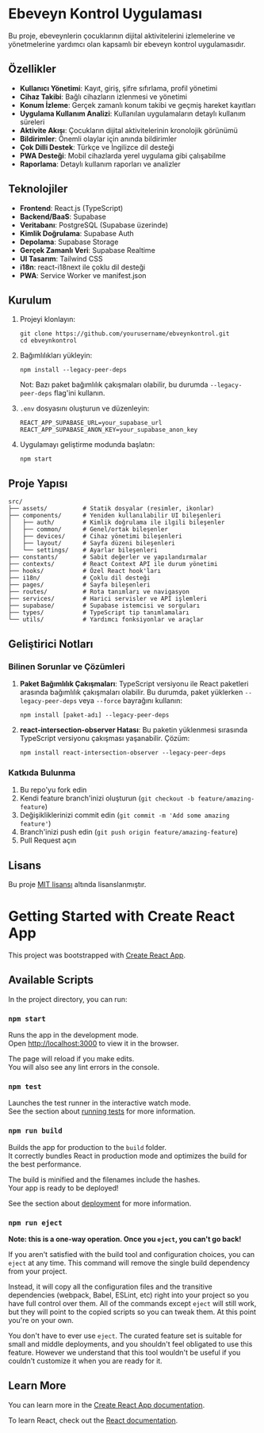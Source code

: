 # Ebeveyn Kontrol Uygulaması

Bu proje, ebeveynlerin çocuklarının dijital aktivitelerini izlemelerine ve yönetmelerine yardımcı olan kapsamlı bir ebeveyn kontrol uygulamasıdır.

## Özellikler

- **Kullanıcı Yönetimi**: Kayıt, giriş, şifre sıfırlama, profil yönetimi
- **Cihaz Takibi**: Bağlı cihazların izlenmesi ve yönetimi
- **Konum İzleme**: Gerçek zamanlı konum takibi ve geçmiş hareket kayıtları
- **Uygulama Kullanım Analizi**: Kullanılan uygulamaların detaylı kullanım süreleri
- **Aktivite Akışı**: Çocukların dijital aktivitelerinin kronolojik görünümü
- **Bildirimler**: Önemli olaylar için anında bildirimler
- **Çok Dilli Destek**: Türkçe ve İngilizce dil desteği
- **PWA Desteği**: Mobil cihazlarda yerel uygulama gibi çalışabilme
- **Raporlama**: Detaylı kullanım raporları ve analizler

## Teknolojiler

- **Frontend**: React.js (TypeScript)
- **Backend/BaaS**: Supabase
- **Veritabanı**: PostgreSQL (Supabase üzerinde)
- **Kimlik Doğrulama**: Supabase Auth
- **Depolama**: Supabase Storage
- **Gerçek Zamanlı Veri**: Supabase Realtime
- **UI Tasarım**: Tailwind CSS
- **i18n**: react-i18next ile çoklu dil desteği
- **PWA**: Service Worker ve manifest.json

## Kurulum

1. Projeyi klonlayın:
   ```
   git clone https://github.com/yourusername/ebveynkontrol.git
   cd ebveynkontrol
   ```

2. Bağımlılıkları yükleyin:
   ```
   npm install --legacy-peer-deps
   ```
   Not: Bazı paket bağımlılık çakışmaları olabilir, bu durumda `--legacy-peer-deps` flag'ini kullanın.

3. `.env` dosyasını oluşturun ve düzenleyin:
   ```
   REACT_APP_SUPABASE_URL=your_supabase_url
   REACT_APP_SUPABASE_ANON_KEY=your_supabase_anon_key
   ```

4. Uygulamayı geliştirme modunda başlatın:
   ```
   npm start
   ```

## Proje Yapısı

```
src/
├── assets/          # Statik dosyalar (resimler, ikonlar)
├── components/      # Yeniden kullanılabilir UI bileşenleri
│   ├── auth/        # Kimlik doğrulama ile ilgili bileşenler
│   ├── common/      # Genel/ortak bileşenler
│   ├── devices/     # Cihaz yönetimi bileşenleri
│   ├── layout/      # Sayfa düzeni bileşenleri
│   └── settings/    # Ayarlar bileşenleri
├── constants/       # Sabit değerler ve yapılandırmalar
├── contexts/        # React Context API ile durum yönetimi
├── hooks/           # Özel React hook'ları
├── i18n/            # Çoklu dil desteği
├── pages/           # Sayfa bileşenleri
├── routes/          # Rota tanımları ve navigasyon
├── services/        # Harici servisler ve API işlemleri
├── supabase/        # Supabase istemcisi ve sorguları
├── types/           # TypeScript tip tanımlamaları
└── utils/           # Yardımcı fonksiyonlar ve araçlar
```

## Geliştirici Notları

### Bilinen Sorunlar ve Çözümleri

1. **Paket Bağımlılık Çakışmaları**:
   TypeScript versiyonu ile React paketleri arasında bağımlılık çakışmaları olabilir. Bu durumda, paket yüklerken `--legacy-peer-deps` veya `--force` bayrağını kullanın:
   ```
   npm install [paket-adı] --legacy-peer-deps
   ```

2. **react-intersection-observer Hatası**:
   Bu paketin yüklenmesi sırasında TypeScript versiyonu çakışması yaşanabilir. Çözüm:
   ```
   npm install react-intersection-observer --legacy-peer-deps
   ```

### Katkıda Bulunma

1. Bu repo'yu fork edin
2. Kendi feature branch'inizi oluşturun (`git checkout -b feature/amazing-feature`)
3. Değişikliklerinizi commit edin (`git commit -m 'Add some amazing feature'`)
4. Branch'inizi push edin (`git push origin feature/amazing-feature`)
5. Pull Request açın

## Lisans

Bu proje [MIT lisansı](LICENSE) altında lisanslanmıştır.

# Getting Started with Create React App

This project was bootstrapped with [Create React App](https://github.com/facebook/create-react-app).

## Available Scripts

In the project directory, you can run:

### `npm start`

Runs the app in the development mode.\
Open [http://localhost:3000](http://localhost:3000) to view it in the browser.

The page will reload if you make edits.\
You will also see any lint errors in the console.

### `npm test`

Launches the test runner in the interactive watch mode.\
See the section about [running tests](https://facebook.github.io/create-react-app/docs/running-tests) for more information.

### `npm run build`

Builds the app for production to the `build` folder.\
It correctly bundles React in production mode and optimizes the build for the best performance.

The build is minified and the filenames include the hashes.\
Your app is ready to be deployed!

See the section about [deployment](https://facebook.github.io/create-react-app/docs/deployment) for more information.

### `npm run eject`

**Note: this is a one-way operation. Once you `eject`, you can't go back!**

If you aren't satisfied with the build tool and configuration choices, you can `eject` at any time. This command will remove the single build dependency from your project.

Instead, it will copy all the configuration files and the transitive dependencies (webpack, Babel, ESLint, etc) right into your project so you have full control over them. All of the commands except `eject` will still work, but they will point to the copied scripts so you can tweak them. At this point you're on your own.

You don't have to ever use `eject`. The curated feature set is suitable for small and middle deployments, and you shouldn't feel obligated to use this feature. However we understand that this tool wouldn't be useful if you couldn't customize it when you are ready for it.

## Learn More

You can learn more in the [Create React App documentation](https://facebook.github.io/create-react-app/docs/getting-started).

To learn React, check out the [React documentation](https://reactjs.org/).
